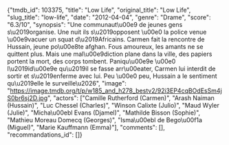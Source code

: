 {"tmdb_id": 103375, "title": "Low Life", "original_title": "Low Life", "slug_title": "low-life", "date": "2012-04-04", "genre": "Drame", "score": "6.3/10", "synopsis": "Une communaut\u00e9 de jeunes gens s\u2019organise. Une nuit ils s\u2019opposent \u00e0 la police venue \u00e9vacuer un squat d\u2019Africains. Carmen fait la rencontre de Hussain, jeune po\u00e8te afghan. Fous amoureux, les amants ne se quittent plus. Mais une mal\u00e9diction plane dans la ville, des papiers portent la mort, des corps tombent. Paniqu\u00e9e \u00e0 l\u2019id\u00e9e qu\u2019il se fasse arr\u00eater, Carmen lui interdit de sortir et s\u2019enferme avec lui. Peu \u00e0 peu, Hussain a le sentiment qu\u2019elle le surveille\u2026", "image": "https://image.tmdb.org/t/p/w185_and_h278_bestv2/92i3EP4cqBOdEsSm4jS0br6sj2D.jpg", "actors": ["Camille Rutherford (Carmen)", "Arash Naiman (Hussain)", "Luc Chessel (Charles)", "Winson Calixte (Julio)", "Maud Wyler (Julie)", "Micha\u00ebl Evans (Djamel)", "Mathilde Bisson (Sophie)", "Mathieu Moreau Domecq (Georges)", "Isma\u00ebl de Bego\u00f1a (Miguel)", "Marie Kauffmann (Emma)"], "comments": [], "recommandations_id": []}